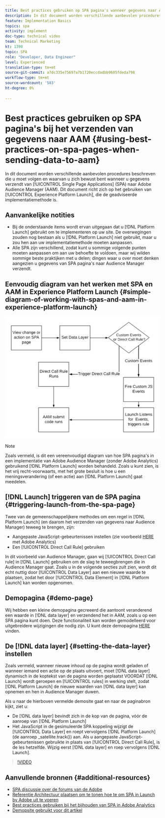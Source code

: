 ```yaml
---
title: Best practices gebruiken op SPA pagina's wanneer gegevens naar AAM worden verzonden
description: In dit document worden verschillende aanbevolen procedures beschreven die u moet volgen en waarvan u op de hoogte bent wanneer u gegevens verzendt van Single Page Applications (SPA) naar Adobe Audience Manager (AAM). Dit document zal zich op het gebruiken van Launch by Adobe concentreren, die de geadviseerde implementatiemethode is.
feature: Implementation Basics
topics: spa
activity: implement
doc-type: technical video
team: Technical Marketing
kt: 1390
topic: SPA
role: "Developer, Data Engineer"
level: Experienced
translation-type: tm+mt
source-git-commit: a7dc335e75697a7b1720eccdadbb9605fdeda798
workflow-type: tm+mt
source-wordcount: '583'
ht-degree: 0%

---
```



# Best practices gebruiken op SPA pagina&#39;s bij het verzenden van gegevens naar AAM {#using-best-practices-on-spa-pages-when-sending-data-to-aam}

In dit document worden verschillende aanbevolen procedures beschreven die u moet volgen en waarvan u zich bewust bent wanneer u gegevens verzendt van [!UICONTROL Single Page Applications] (SPA) naar Adobe Audience Manager (AAM). Dit document richt zich op het gebruiken van [!UICONTROL Experience Platform Launch], die de geadviseerde implementatiemethode is.

## Aanvankelijke notities

* Bij de onderstaande items wordt ervan uitgegaan dat u [!DNL Platform Launch] gebruikt om te implementeren op uw site. De overwegingen zouden nog bestaan als u [!DNL Platform Launch] niet gebruikt, maar u zou hen aan uw implementatiemethode moeten aanpassen.
* Alle SPA zijn verschillend, zodat kunt u sommige volgende punten moeten aanpassen om aan uw behoefte te voldoen, maar wij wilden sommige beste praktijken met u delen; dingen waar u over moet denken aangezien u gegevens van SPA pagina&#39;s naar Audience Manager verzendt.

## Eenvoudig diagram van het werken met SPA en AAM in Experience Platform Launch {#simple-diagram-of-working-with-spas-and-aam-in-experience-platform-launch}

![spa voor am in  [!DNL launch]](assets/spa_for_aam_in_launch.png)

>[!NOTE]
>Zoals vermeld, is dit een vereenvoudigd diagram van hoe SPA pagina&#39;s in een implementatie van Adobe Audience Manager (zonder Adobe Analytics) gebruikend [!DNL Platform Launch] worden behandeld. Zoals u kunt zien, is het vrij recht-voorwaarts, met het grote besluit is hoe u een meningsverandering (of een actie) aan [!DNL Platform Launch] gaat meedelen.

## [!DNL Launch] triggeren van de SPA pagina {#triggering-launch-from-the-spa-page}

Twee van de gemeenschappelijkere methodes om een regel in [!DNL Platform Launch] (en daarom het verzenden van gegevens naar Audience Manager) teweeg te brengen, zijn:

* Aangepaste JavaScript-gebeurtenissen instellen (zie voorbeeld [HERE](https://helpx.adobe.com/analytics/kt/using/spa-analytics-best-practices-feature-video-use.html) met Adobe Analytics)
* Een [!UICONTROL Direct Call Rule] gebruiken

In dit voorbeeld van Audience Manager, gaan wij [!UICONTROL Direct Call rule] in [!DNL Launch] gebruiken om de slag te teweegbrengen die in Audience Manager gaat. Zoals u in de volgende secties zult zien, wordt dit echt nuttig door [!UICONTROL Data Layer] aan een nieuwe waarde te plaatsen, zodat het door [!UICONTROL Data Element] in [!DNL Platform Launch] kan worden opgenomen.

## Demopagina {#demo-page}

Wij hebben een kleine demopagina gecreeerd die aantoont veranderend een waarde in [!DNL data layer] en verzendend het in AAM, zoals u op een SPA pagina kunt doen. Deze functionaliteit kan worden gemodelleerd voor uitgebreidere wijzigingen die nodig zijn. U kunt deze demopagina [HERE](https://aam.enablementadobe.com/SPA-Launch.html) vinden.

## De [!DNL data layer] {#setting-the-data-layer} instellen

Zoals vermeld, wanneer nieuwe inhoud op de pagina wordt geladen of wanneer iemand een actie op de plaats uitvoert, moet [!DNL data layer] dynamisch in de koptekst van de pagina worden geplaatst VOORDAT [!DNL Launch] wordt geroepen en [!UICONTROL rules] in werking stelt, zodat [!DNL Platform Launch] de nieuwe waarden van [!DNL data layer] kan opnemen en hen in Audience Manager duwen.

Als u naar de hierboven vermelde demosite gaat en naar de paginabron kijkt, ziet u:

* De [!DNL data layer] bevindt zich in de kop van de pagina, vóór de aanroep van [!DNL Platform Launch]
* Het JavaScript in de gesimuleerde SPA koppeling wijzigt de [!UICONTROL Data Layer] en roept vervolgens [!DNL Platform Launch] (de aanroep _satellite.track()) aan. Als u aangepaste JavaScript-gebeurtenissen gebruikte in plaats van [!UICONTROL Direct Call Rule], is de les hetzelfde. Wijzig eerst [!DNL data layer] en roep vervolgens [!DNL Launch].

>[!VIDEO](https://video.tv.adobe.com/v/23322/?quality=12)

## Aanvullende bronnen {#additional-resources}

* [SPA discussie over de forums van de Adobe](https://forums.adobe.com/thread/2451022)
* [Referentie Architectuur plaatsen om te tonen hoe te om SPA in Launch by Adobe uit te voeren](https://helpx.adobe.com/experience-manager/kt/integration/using/launch-reference-architecture-SPA-tutorial-implement.html)
* [Best practices gebruiken bij het bijhouden van SPA in Adobe Analytics](https://helpx.adobe.com/analytics/kt/using/spa-analytics-best-practices-feature-video-use.html)
* [Demopsite gebruikt voor dit artikel](https://aam.enablementadobe.com/SPA-Launch.html)
